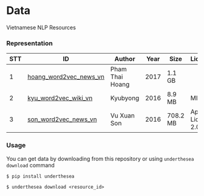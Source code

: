 # Data

Vietnamese NLP Resources

### Representation

| STT | ID | Author | Year | Size | License | Source |
|-----|--------------------------------------------------------------------------------------------------------|-----------------|------|----------|--------------------|----------------------------------------------|
| 1 | [hoang_word2vec_news_vn](https://github.com/undertheseanlp/data/blob/hoang_word2vec_news_vn/README.md) | Pham Thai Hoang | 2017 | 1.1 GB |  | [☞](https://github.com/pth1993/NNVLP) |
| 2 | [kyu_word2vec_wiki_vn](https://github.com/undertheseanlp/data/blob/kyu_word2vec_wiki_vn/README.md) | Kyubyong | 2016 | 8.9 MB | MIT | [☞](https://github.com/Kyubyong/wordvectors) |
| 3 | [son_word2vec_news_vn](https://github.com/undertheseanlp/data/blob/son_word2vec_news_vn/README.md) | Vu Xuan Son | 2016 | 708.2 MB | Apache License 2.0 | [☞](https://github.com/sonvx/word2vecVN) |

### Usage

You can get data by downloading from this repository or using `underthesea download` command

```
$ pip install underthesea

$ underthesea download <resource_id>
```
